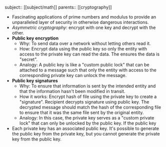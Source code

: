 subject:: [[subject/math]]
parents:: [[cryptography]]

- Fascinating applications of prime numbers and modulus to provide an unparalleled layer of security in otherwise dangerous interactions.
- *Asymmetric cryptography*: encrypt with one key and decrypt with the other.
- **Public key encryption**
	- Why: To send data over a network without letting others read it.
	- How: Encrypt data using the public key so only the entity with access to the private key can read the data. The ensures the data is "secret".
	- Analogy: A public key is like a "custom public lock" that can be attached to a message such that only the entity with access to the corresponding private key can unlock the message.
- **Public key signatures**
	- Why: To ensure that information is sent by the intended entity and that the information hasn't been modified in transit.
	- How it works: Encrypt hash of file using the private key to create a "signature". Recipient decrypts signature using public key. The decrypted message should match the hash of the corresponding file to ensure that it was the same file sent by the original entity.
	- Analogy: In this case, the private key serves as a "custom private lock" that can only be unlocked by the public key. If the public key
- Each private key has an associated public key. It's possible to generate the public key from the private key, but you cannot generate the private key from the public key.